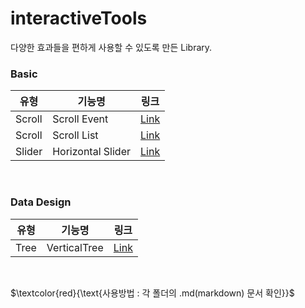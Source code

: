 # interactiveTools

다양한 효과들을 편하게 사용할 수 있도록 만든 Library.
<br/>

### Basic
|유형|기능명|링크|
|---|---|---|
|Scroll|Scroll Event|[Link](https://github.com/Mitty0719/interactiveTools/tree/main/scroll/scrollEvent)|
|Scroll|Scroll List|[Link](https://github.com/Mitty0719/interactiveTools/tree/main/scroll/scrollList)|
|Slider|Horizontal Slider|[Link](https://github.com/Mitty0719/interactiveTools/tree/main/slider/horizontalSlider)|
<br/>

### Data Design
|유형|기능명|링크|
|---|---|---|
|Tree|VerticalTree|[Link](https://github.com/Mitty0719/interactiveTools/tree/main/dataDesign/verticalTree)|

<br/>

$`\textcolor{red}{\text{사용방법 : 각 폴더의 .md(markdown) 문서 확인}}`$ 
